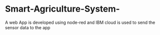 # Smart-Agriculture-System-
A web App is developed using node-red and IBM cloud is used to send the sensor data to the app
